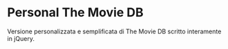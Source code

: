 # Personal The Movie DB

Versione personalizzata e semplificata di The Movie DB scritto interamente in jQuery.
